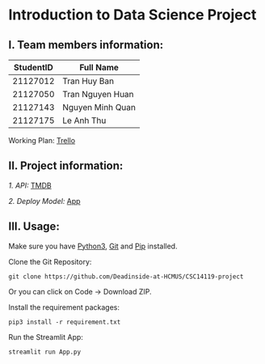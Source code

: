 # Introduction to Data Science Project

## I. Team members information:

StudentID|Full Name
-|-
21127012|Tran Huy Ban
21127050|Tran Nguyen Huan
21127143|Nguyen Minh Quan
21127175|Le Anh Thu

Working Plan: [Trello](https://trello.com/b/OZv1cijH/main)

## II. Project information:
*1. API:*
[TMDB](https://developer.themoviedb.org/docs)

*2. Deploy Model:*
[App](https://i2ds-movie-recommendation-project.streamlit.app/)

## III. Usage:
Make sure you have [Python3](https://www.python.org/downloads/), [Git](https://git-scm.com/downloads) and [Pip](https://pypi.org/project/pip/) installed.

Clone the Git Repository:
```
git clone https://github.com/Deadinside-at-HCMUS/CSC14119-project
```
Or you can click on Code -> Download ZIP.

Install the requirement packages:
```
pip3 install -r requirement.txt
```

Run the Streamlit App:
```
streamlit run App.py
```
